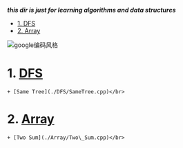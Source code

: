 ___this dir is just for learning algorithms and data structures___



<!-- vim-markdown-toc GFM -->

* [1. DFS</br>](#1-dfsbr)
* [2. Array</br>](#2-arraybr)

<!-- vim-markdown-toc -->

![google编码风格](./picturee/google风格.png)

# 1. [DFS](./DFS)</br>
    + [Same Tree](./DFS/SameTree.cpp)</br>
# 2. [Array](./Array)</br>
    + [Two Sum](./Array/Two\_Sum.cpp)</br>
